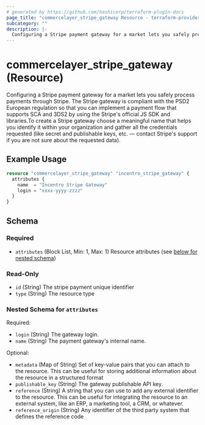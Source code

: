 ```yaml
---
# generated by https://github.com/hashicorp/terraform-plugin-docs
page_title: "commercelayer_stripe_gateway Resource - terraform-provider-commercelayer"
subcategory: ""
description: |-
  Configuring a Stripe payment gateway for a market lets you safely process payments through Stripe. The Stripe gateway is compliant with the PSD2 European regulation so that you can implement a payment flow that supports SCA and 3DS2 by using the Stripe's official JS SDK and libraries.To create a Stripe gateway choose a meaningful name that helps you identify it within your organization and gather all the credentials requested (like secret and publishable keys, etc. — contact Stripe's support if you are not sure about the requested data).
---
```


# commercelayer_stripe_gateway (Resource)

Configuring a Stripe payment gateway for a market lets you safely process payments through Stripe. The Stripe gateway is compliant with the PSD2 European regulation so that you can implement a payment flow that supports SCA and 3DS2 by using the Stripe's official JS SDK and libraries.To create a Stripe gateway choose a meaningful name that helps you identify it within your organization and gather all the credentials requested (like secret and publishable keys, etc. — contact Stripe's support if you are not sure about the requested data).

## Example Usage

```terraform
resource "commercelayer_stripe_gateway" "incentro_stripe_gateway" {
  attributes {
    name  = "Incentro Stripe Gateway"
    login = "xxxx-yyyy-zzzz"
  }
}
```

<!-- schema generated by tfplugindocs -->
## Schema

### Required

- `attributes` (Block List, Min: 1, Max: 1) Resource attributes (see [below for nested schema](#nestedblock--attributes))

### Read-Only

- `id` (String) The stripe payment unique identifier
- `type` (String) The resource type

<a id="nestedblock--attributes"></a>
### Nested Schema for `attributes`

Required:

- `login` (String) The gateway login.
- `name` (String) The payment gateway's internal name.

Optional:

- `metadata` (Map of String) Set of key-value pairs that you can attach to the resource. This can be useful for storing additional information about the resource in a structured format
- `publishable_key` (String) The gateway publishable API key.
- `reference` (String) A string that you can use to add any external identifier to the resource. This can be useful for integrating the resource to an external system, like an ERP, a marketing tool, a CRM, or whatever.
- `reference_origin` (String) Any identifier of the third party system that defines the reference code


